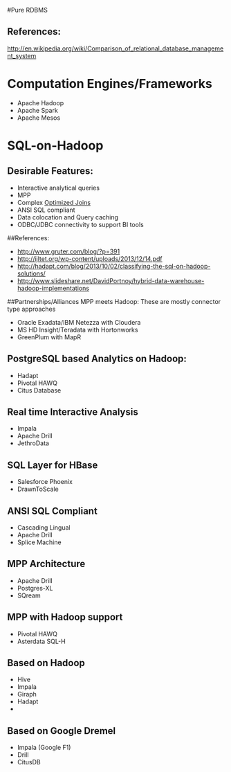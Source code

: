 #Pure RDBMS
## References:
http://en.wikipedia.org/wiki/Comparison_of_relational_database_management_system


# Computation Engines/Frameworks
- Apache Hadoop
- Apache Spark
- Apache Mesos

# SQL-on-Hadoop
## Desirable Features:
 - Interactive analytical queries
 - MPP 
 - Complex [Optimized Joins](http://infolab.stanford.edu/~ullman/pub/join-mr.pdf)
 - ANSI SQL compliant
 - Data colocation and Query caching
 - ODBC/JDBC connectivity to support BI tools
 
##References:
- http://www.gruter.com/blog/?p=391
- http://ijltet.org/wp-content/uploads/2013/12/14.pdf
- http://hadapt.com/blog/2013/10/02/classifying-the-sql-on-hadoop-solutions/
- http://www.slideshare.net/DavidPortnoy/hybrid-data-warehouse-hadoop-implementations

##Partnerships/Alliances 
MPP meets Hadoop: These are mostly connector type approaches
 - Oracle Exadata/IBM Netezza with Cloudera
 - MS HD Insight/Teradata with Hortonworks
 - GreenPlum with MapR
 
## PostgreSQL based Analytics on Hadoop:
 - Hadapt
 - Pivotal HAWQ
 - Citus Database
 
## Real time Interactive Analysis
 - Impala
 - Apache Drill
 - JethroData
 
## SQL Layer for HBase
 - Salesforce Phoenix
 - DrawnToScale
 
## ANSI SQL Compliant
 - Cascading Lingual
 - Apache Drill
 - Splice Machine
 
## MPP Architecture
 - Apache Drill
 - Postgres-XL
 - SQream
 
## MPP with Hadoop support
 - Pivotal HAWQ
 - Asterdata SQL-H
 
## Based on Hadoop
 - Hive
 - Impala
 - Giraph
 - Hadapt
 - 
 
## Based on Google Dremel
 - Impala (Google F1)
 - Drill
 - CitusDB
 
 
